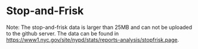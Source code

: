 # Stop-and-Frisk
Note: The stop-and-frisk data is larger than 25MB and can not be uploaded to the github server. The data can be found in https://www1.nyc.gov/site/nypd/stats/reports-analysis/stopfrisk.page. 
